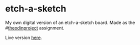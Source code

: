 # etch-a-sketch

My own digital version of an etch-a-sketch board. Made as the #[theodinproject](https://www.theodinproject.com/home) assignment.

Live version [here](borowyalan.pl/etch-a-sketch).
